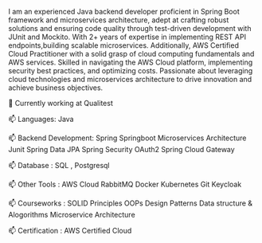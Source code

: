 
I am an experienced Java backend developer proficient in Spring Boot framework and microservices architecture, adept at crafting robust solutions and ensuring code quality through test-driven development with JUnit and Mockito. With 2+ years of expertise in implementing REST API endpoints,building scalable microservices. Additionally, AWS Certified Cloud Practitioner with a solid grasp of cloud computing fundamentals and AWS services. Skilled in navigating the AWS Cloud platform, implementing security best practices, and optimizing costs. Passionate about leveraging cloud technologies and microservices architecture to drive innovation and achieve business objectives.

🔭 Currently working at   Qualitest

📫 Languages: Java

📫 Backend Development: Spring Springboot Microservices Architecture Junit Spring Data JPA Spring Security OAuth2 Spring Cloud Gateway

📫 Database : SQL , Postgresql 

📫 Other Tools : AWS Cloud RabbitMQ Docker Kubernetes Git Keycloak

📫 Courseworks : SOLID Principles OOPs Design Patterns Data structure & Alogorithms Microservice Architecture

📫 Certification : AWS Certified Cloud
